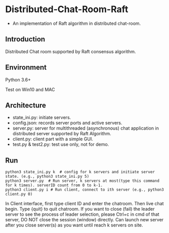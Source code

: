 # Distributed-Chat-Room-Raft

* An implementation of Raft algorithm in distributed chat-room.

## Introduction

Distributed Chat room supported by Raft consensus algorithm.

## Environment
Python 3.6+


Test on Win10 and MAC

## Architecture

* state_ini.py: initiate servers.
* config.json: records server ports and active servers.
* server.py: server for multithreaded (asynchronous) chat application in distributed server supported by Raft Algorithm.
* client.py: client part with a simple GUI.
* test.py & test2.py: test use only, not for demo.

## Run
    python3 state_ini.py k  # config for k servers and initiate server state. (e.g., python3 state_ini.py 5)
    python3 server.py  # Run server, k servers at most(type this command for k times). serverID count from 0 to k-1.
    python3 client.py i # Run client, connect to ith server (e.g., python3 client.py 0)
In Client interface, first type client ID and enter the chatroom. Then live chat begin. Type {quit} to quit chatroom.
If you want to close (fail) the leader server to see the process of leader selection, please Ctrl+c in cmd of that server, DO NOT close the session (window) directly.
Can launch new server after you close server(s) as you want until reach k servers on site.


